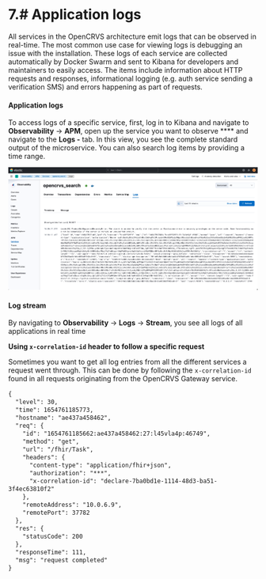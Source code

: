 # 7.# Application logs

All services in the OpenCRVS architecture emit logs that can be observed in real-time. The most common use case for viewing logs is debugging an issue with the installation. These logs of each service are collected automatically by Docker Swarm and sent to Kibana for developers and maintainers to easily access. The items include information about HTTP requests and responses, informational logging (e.g. auth service sending a verification SMS) and errors happening as part of requests.&#x20;

#### Application logs

To access logs of a specific service, first, log in to Kibana and navigate to **Observability** -> **APM**, open up the service you want to observe **** and navigate to the **Logs -** tab. In this view, you see the complete standard output of the microservice. You can also search log items by providing a time range.

![](../../.gitbook/assets/image.png)

#### Log stream

By navigating to **Observability** -> **Logs** -> **Stream**, you see all logs of all applications in real time



**Using `x-correlation-id` header to follow a specific request**

Sometimes you want to get all log entries from all the different services a request went through. This can be done by following the `x-correlation-id` found in all requests originating from the OpenCRVS Gateway service.&#x20;

```
{
  "level": 30,
  "time": 1654761185773,
  "hostname": "ae437a458462",
  "req": {
    "id": "1654761185662:ae437a458462:27:l45vla4p:46749",
    "method": "get",
    "url": "/fhir/Task",
    "headers": {
      "content-type": "application/fhir+json",
      "authorization": "***",
      "x-correlation-id": "declare-7ba0bd1e-1114-48d3-ba51-3f4ec63810f2"
    },
    "remoteAddress": "10.0.6.9",
    "remotePort": 37782
  },
  "res": {
    "statusCode": 200
  },
  "responseTime": 111,
  "msg": "request completed"
}

```





